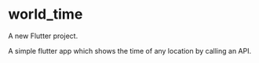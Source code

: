 # world_time

A new Flutter project.

A simple flutter app which shows the time of any location by calling an API. 

